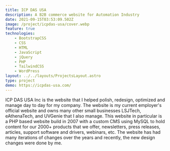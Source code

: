 ```yaml
---
title: ICP DAS USA
description: A B2B commerce website for Automation Industry
date: 2021-09-15T03:53:09.502Z
image: /project/icpdas-usa/cover.webp
feature: true
technologies:
    - BootstrapCSS
    - CSS
    - HTML
    - JavaScript
    - jQuery
    - PHP
    - TailwindCSS
    - WordPress
layout: ../../layouts/ProjectsLayout.astro
type: project
demo: https://icpdas-usa.com/
---
```


ICP DAS USA Inc is the website that I helped polish, redesign, optimized and manage day to day for my company. The website is my current employer's official website and owns many other small businesses LSJTech, eAthenaTech, and UVGenie that I also manage. This website in particular is a PHP based website build in 2007 with a custom CMS using MySQL to hold content for our 2000+ products that we offer, newsletters, press releases, articles, support software and drivers, webinars, etc. The website has had many iterations of changes over the years and recently, the new design changes were done by me.
